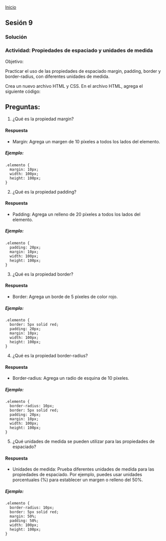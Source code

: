 <!-- No borrar o modificar -->
[Inicio](./index.md)

## Sesión 9 


### Solución

### Actividad: Propiedades de espaciado y unidades de medida

Objetivo:


Practicar el uso de las propiedades de espaciado margin, padding, border y border-radius, con diferentes unidades de medida.

Crea un nuevo archivo HTML y CSS.
En el archivo HTML, agrega el siguiente código:

<!DOCTYPE html>
<html lang="es">
<head>
  <meta charset="UTF-8">
  <title>Propiedades de espaciado</title>
  <link rel="stylesheet" href="style.css">
</head>
<body> 
  <div class="contenedor">
    <div class="elemento"></div>
  </div>
</body>
</html>

## Preguntas:

1. ¿Qué es la propiedad margin?

#### Respuesta

* Margin: Agrega un margen de 10 píxeles a todos los lados del elemento.

##### Ejemplo:
  
    .elemento {
      margin: 10px;
      width: 100px;
      height: 100px;
    }

2. ¿Qué es la propiedad padding?

#### Respuesta

* Padding: Agrega un relleno de 20 píxeles a todos los lados del elemento.

##### Ejemplo:

    .elemento {
      padding: 20px;
      margin: 10px;
      width: 100px;
      height: 100px;
    }

3. ¿Qué es la propiedad border?

#### Respuesta

* Border: Agrega un borde de 5 píxeles de color rojo.

##### Ejemplo: 

    .elemento {
      border: 5px solid red;
      padding: 20px;
      margin: 10px;
      width: 100px;
      height: 100px;
    }


4. ¿Qué es la propiedad border-radius?

#### Respuesta

* Border-radius: Agrega un radio de esquina de 10 píxeles.

##### Ejemplo: 

    .elemento {
      border-radius: 10px;
      border: 5px solid red;
      padding: 20px;
      margin: 10px;
      width: 100px;
      height: 100px;
    }


5. ¿Qué unidades de medida se pueden utilizar para las propiedades de espaciado?

#### Respuesta

* Unidades de medida: Prueba diferentes unidades de medida para las propiedades de espaciado. Por ejemplo, puedes usar unidades porcentuales (%) para establecer un margen o relleno del 50%.

##### Ejemplo:

    .elemento {
      border-radius: 10px;
      border: 5px solid red;
      margin: 50%;
      padding: 50%;
      width: 100px;
      height: 100px;
    }








